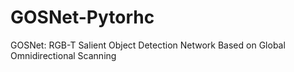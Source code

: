 # GOSNet-Pytorhc
GOSNet: RGB-T Salient Object Detection Network Based on Global Omnidirectional Scanning
